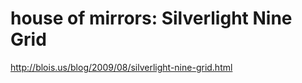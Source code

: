 <!--
id: 193328743
link: http://kevinisom.info/post/193328743/house-of-mirrors-silverlight-nine-grid
slug: house-of-mirrors-silverlight-nine-grid
date: Tue Sep 22 2009 00:58:30 GMT+1200 (NZST)
raw: {"blog_name":"kevinisom","id":193328743,"post_url":"http://kevinisom.info/post/193328743/house-of-mirrors-silverlight-nine-grid","slug":"house-of-mirrors-silverlight-nine-grid","type":"link","date":"2009-09-21 12:58:30 GMT","timestamp":1253537910,"state":"published","format":"html","reblog_key":"GQ9oIEHe","tags":[],"short_url":"http://tmblr.co/Zw68YyBXVPd","highlighted":[],"feed_item":"http://blois.us/blog/2009/08/silverlight-nine-grid.html","from_feed_id":"650234","note_count":0,"title":"house of mirrors: Silverlight Nine Grid","url":"http://blois.us/blog/2009/08/silverlight-nine-grid.html","description":""}
publish: 2009-09-022
tags: 
title: house of mirrors: Silverlight Nine Grid
-->


house of mirrors: Silverlight Nine Grid
=======================================

<http://blois.us/blog/2009/08/silverlight-nine-grid.html>

